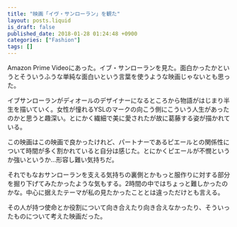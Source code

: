 ```yaml
---
title: "映画「イヴ・サンローラン」を観た"
layout: posts.liquid
is_draft: false
published_date: 2018-01-28 01:24:48 +0900
categories: ["Fashion"]
tags: []
---
```


Amazon Prime Videoにあった。イブ・サンローランを見た。面白かったかというとそういうふうな単純な面白いという言葉を使うような映画じゃないとも思った。

イブサンローランがディオールのデザイナーになるところから物語がはじまり半生を描いていく。女性が憧れるYSLのマークの向こう側にこういう人生があったのかと思うと趣深い。とにかく繊細で美に愛されたが故に葛藤する姿が描かれている。

この映画はこの映画で良かったけれど、パートナーであるピエールとの関係性について時間が多く割かれていると自分は感じた。とにかくピエールが不憫というか強いというか...形容し難い気持ちだ。

それでもなおサンローランを支える気持ちの裏側とかもっと服作りに対する部分を掘り下げてみたかったような気もする。2時間の中ではちょっと難しかったのかな。中心に据えたテーマが私の見たかったこととは違っただけとも言える。

その人が持つ使命とか役割について向き合えたり向き合えなかったり、そういったものについて考えた映画だった。


